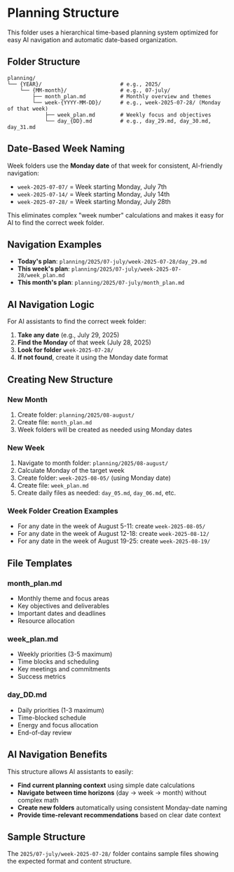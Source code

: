 # Planning Structure

This folder uses a hierarchical time-based planning system optimized for easy AI navigation and automatic date-based organization.

## Folder Structure

```
planning/
└── {YEAR}/                         # e.g., 2025/
    └── {MM-month}/                 # e.g., 07-july/
        ├── month_plan.md           # Monthly overview and themes
        └── week-{YYYY-MM-DD}/      # e.g., week-2025-07-28/ (Monday of that week)
            ├── week_plan.md        # Weekly focus and objectives
            └── day_{DD}.md         # e.g., day_29.md, day_30.md, day_31.md
```

## Date-Based Week Naming

Week folders use the **Monday date** of that week for consistent, AI-friendly navigation:
- `week-2025-07-07/` = Week starting Monday, July 7th
- `week-2025-07-14/` = Week starting Monday, July 14th
- `week-2025-07-28/` = Week starting Monday, July 28th

This eliminates complex "week number" calculations and makes it easy for AI to find the correct week folder.

## Navigation Examples

- **Today's plan**: `planning/2025/07-july/week-2025-07-28/day_29.md`
- **This week's plan**: `planning/2025/07-july/week-2025-07-28/week_plan.md`
- **This month's plan**: `planning/2025/07-july/month_plan.md`

## AI Navigation Logic

For AI assistants to find the correct week folder:
1. **Take any date** (e.g., July 29, 2025)
2. **Find the Monday** of that week (July 28, 2025)
3. **Look for folder** `week-2025-07-28/`
4. **If not found**, create it using the Monday date format

## Creating New Structure

### New Month
1. Create folder: `planning/2025/08-august/`
2. Create file: `month_plan.md`
3. Week folders will be created as needed using Monday dates

### New Week
1. Navigate to month folder: `planning/2025/08-august/`
2. Calculate Monday of the target week
3. Create folder: `week-2025-08-05/` (using Monday date)
4. Create file: `week_plan.md`
5. Create daily files as needed: `day_05.md`, `day_06.md`, etc.

### Week Folder Creation Examples
- For any date in the week of August 5-11: create `week-2025-08-05/`
- For any date in the week of August 12-18: create `week-2025-08-12/`
- For any date in the week of August 19-25: create `week-2025-08-19/`

## File Templates

### month_plan.md
- Monthly theme and focus areas
- Key objectives and deliverables
- Important dates and deadlines
- Resource allocation

### week_plan.md
- Weekly priorities (3-5 maximum)
- Time blocks and scheduling
- Key meetings and commitments
- Success metrics

### day_DD.md
- Daily priorities (1-3 maximum)
- Time-blocked schedule
- Energy and focus allocation
- End-of-day review

## AI Navigation Benefits

This structure allows AI assistants to easily:
- **Find current planning context** using simple date calculations
- **Navigate between time horizons** (day → week → month) without complex math
- **Create new folders** automatically using consistent Monday-date naming
- **Provide time-relevant recommendations** based on clear date context

## Sample Structure

The `2025/07-july/week-2025-07-28/` folder contains sample files showing the expected format and content structure.